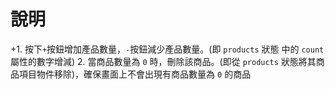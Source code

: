 # 說明

+1. 按下`+`按鈕增加產品數量，`-`按鈕減少產品數量。(即 `products` 狀態 中的 `count` 屬性的數字增減) 2. 當商品數量為 `0` 時，刪除該商品。(即從 `products` 狀態將其商品項目物件移除)，確保畫面上不會出現有商品數量為 `0` 的商品
